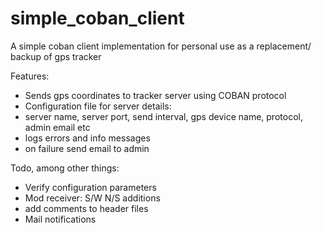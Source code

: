 # simple_coban_client
A simple coban client implementation for personal use as a replacement/ backup of gps tracker

Features:
- Sends gps coordinates to tracker server using COBAN protocol
- Configuration file for server details:
 - server name, server port, send interval, gps device name, protocol, admin email etc
- logs errors and info messages
- on failure send email to admin

Todo, among other things:
- Verify configuration parameters
- Mod receiver: S/W N/S additions
- add comments to header files
- Mail notifications
